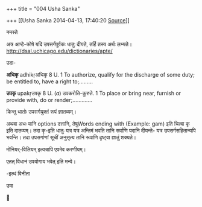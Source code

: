 +++
title = "004 Usha Sanka"

+++
[[Usha Sanka	2014-04-13, 17:40:20 [Source](https://groups.google.com/g/samskrita/c/YNqfQzRqwzg)]]



नमस्ते

अत्र आप्टे-कोषे यदि उपसर्गपूर्वकः धातुः दीयते, तर्हि तस्य अर्थः लभ्यते।
<http://dsal.uchicago.edu/dictionaries/apte/>

उदा-

**अधिकृ** adhikṛअधिकृ 8 U. 1 To authorize, qualify for the discharge of some duty; be entitled to, have a right to;.........

**उपकृ** upakṛउपकृ 8 U. (*a*) उपकरोति-कुरुते. 1 To place or bring near, furnish or provide with, do or render;.............  

किन्तु धातोः उपसर्गयुक्तं रूपं ज्ञातव्यम्।

अथवा अधः यानि options दत्तानि, तेषुWords ending with (Example: gam) इति चित्वा कृ इति दातव्यम्। तदा कृ-इति धातुः यत्र यत्र अन्तिमं भवति तानि सर्वाणि पदानि दीयन्ते- यत्र उपसर्गसहितान्यपि भवन्ति। तदा उपसर्गाणां सूचीं अनुसृत्य तानि रूपाणि दृष्ट्वा ज्ञातुं शक्यते।

मोनियर्-विलियम् इत्यत्रापि एवमेव करणीयम्।

एतत् विधानं उपयोगाय भवेत् इति मन्ये।

-इत्थं विनीता

उषा



